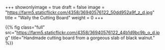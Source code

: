 +++
showonlyimage = true
draft = false
image = "https://farm5.staticflickr.com/4358/36940576122_50dd952a9f_z_d.jpg"
title = "Wally the Cutting Board"
weight = 0
+++

{{% fig class="full" src="https://farm5.staticflickr.com/4358/36940576122_44b1d9bc9b_o_d.jpg" title="Handmade cutting board from a gorgeous slab of black walnut." %}}
